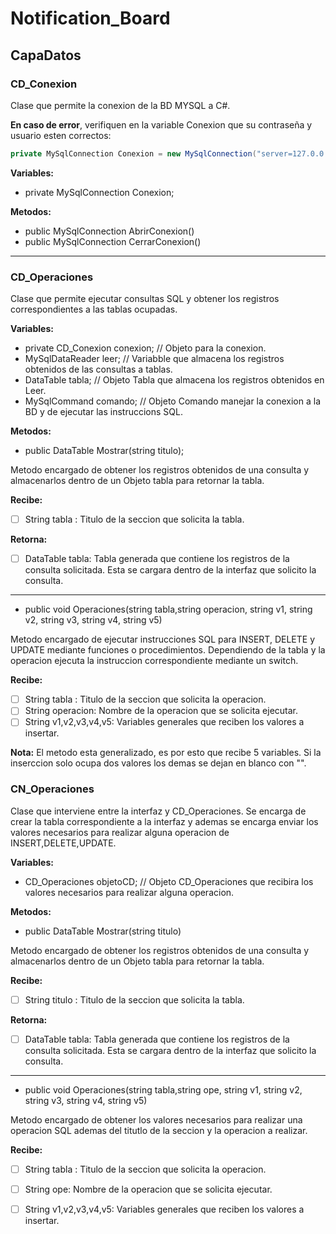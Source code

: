 # Notification_Board

## CapaDatos
### CD_Conexion
Clase que permite la conexion de la BD MYSQL a C#.

**En caso de error**, verifiquen en la variable Conexion que su contraseña y usuario esten correctos:
```csharp
private MySqlConnection Conexion = new MySqlConnection("server=127.0.0.1; database=escuela; Uid=root; pwd=root;");
```
**Variables:**

- private MySqlConnection Conexion;

**Metodos:**

- public MySqlConnection AbrirConexion()
- public MySqlConnection CerrarConexion()

---

### CD_Operaciones
Clase que permite ejecutar consultas SQL y obtener los registros correspondientes a las tablas ocupadas.

**Variables:**

- private CD_Conexion conexion; // Objeto para la conexion.
- MySqlDataReader leer; // Variabble que almacena los registros obtenidos de las consultas a tablas.
- DataTable tabla; // Objeto Tabla que almacena los registros obtenidos en Leer.
- MySqlCommand comando; // Objeto Comando manejar la conexion a la BD y de ejecutar las instruccions SQL.

**Metodos:**

- public DataTable Mostrar(string titulo);

Metodo encargado de obtener los registros obtenidos de una consulta y almacenarlos dentro de un Objeto tabla para retornar la tabla.

__Recibe:__

- [ ] String tabla : Titulo de la seccion que solicita la tabla.

__Retorna:__

- [ ] DataTable tabla: Tabla generada que contiene los registros de la consulta solicitada. Esta se cargara dentro de la interfaz que solicito la consulta.

---

- public void Operaciones(string tabla,string operacion, string v1, string v2, string v3, string v4, string v5)

Metodo encargado de ejecutar instrucciones SQL para INSERT, DELETE y UPDATE
mediante funciones o procedimientos.
Dependiendo de la tabla y la operacion ejecuta la instruccion correspondiente mediante un switch.

__Recibe:__

- [ ] String tabla : Titulo de la seccion que solicita la operacion.
- [ ] String operacion: Nombre de la operacion que se solicita ejecutar.
- [ ] String v1,v2,v3,v4,v5: Variables generales que reciben los valores a insertar.

**Nota:**
El metodo esta generalizado, es por esto que recibe 5 variables.
Si la inserccion solo ocupa dos valores los demas se dejan en blanco con "".

### CN_Operaciones
Clase que interviene entre la interfaz y CD_Operaciones. Se encarga de crear la tabla correspondiente a la interfaz y ademas se encarga enviar los valores necesarios para realizar alguna operacion de INSERT,DELETE,UPDATE.

**Variables:**

- CD_Operaciones objetoCD; // Objeto CD_Operaciones que recibira los valores necesarios para realizar alguna operacion.

**Metodos:**

- public DataTable Mostrar(string titulo)

Metodo encargado de obtener los registros obtenidos de una consulta y almacenarlos dentro de un Objeto tabla para retornar la tabla.

__Recibe:__

- [ ] String titulo : Titulo de la seccion que solicita la tabla.

__Retorna:__

- [ ] DataTable tabla: Tabla generada que contiene los registros de la consulta solicitada. Esta se cargara dentro de la interfaz que solicito la consulta.

---

- public void Operaciones(string tabla,string ope, string v1, string v2, string v3, string v4, string v5)

Metodo encargado de obtener los valores necesarios para realizar una operacion SQL ademas del titutlo de la seccion y la operacion a realizar.

__Recibe:__

- [ ] String tabla : Titulo de la seccion que solicita la operacion.
- [ ] String ope: Nombre de la operacion que se solicita ejecutar.
- [ ] String v1,v2,v3,v4,v5: Variables generales que reciben los valores a insertar.

